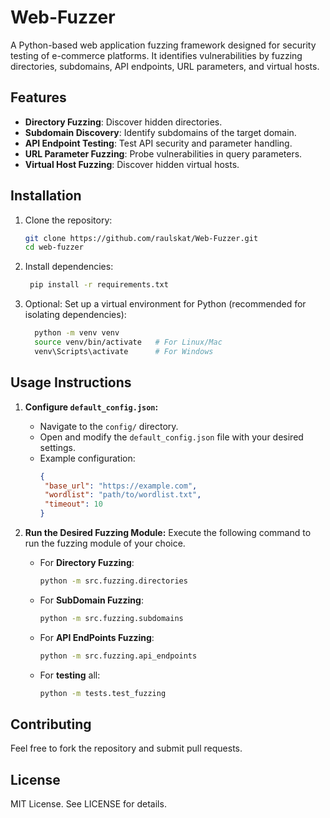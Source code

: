 # Web-Fuzzer

A Python-based web application fuzzing framework designed for security testing of e-commerce platforms. It identifies vulnerabilities by fuzzing directories, subdomains, API endpoints, URL parameters, and virtual hosts.

## Features
- **Directory Fuzzing**: Discover hidden directories.
- **Subdomain Discovery**: Identify subdomains of the target domain.
- **API Endpoint Testing**: Test API security and parameter handling.
- **URL Parameter Fuzzing**: Probe vulnerabilities in query parameters.
- **Virtual Host Fuzzing**: Discover hidden virtual hosts.

## Installation
1. Clone the repository:
   ```bash
   git clone https://github.com/raulskat/Web-Fuzzer.git
   cd web-fuzzer
   ```

2. Install dependencies:
   ```bash
    pip install -r requirements.txt
   ```

3. Optional: Set up a virtual environment for Python (recommended for isolating dependencies):
   ```bash
     python -m venv venv
     source venv/bin/activate   # For Linux/Mac
     venv\Scripts\activate      # For Windows
   ```

## Usage Instructions

1. **Configure `default_config.json`:**
   - Navigate to the `config/` directory.
   - Open and modify the `default_config.json` file with your desired settings.
   - Example configuration:
      ```json
     {
       "base_url": "https://example.com",
       "wordlist": "path/to/wordlist.txt",
       "timeout": 10
     }
      ```

2. **Run the Desired Fuzzing Module:**
   Execute the following command to run the fuzzing module of your choice.

   - For **Directory Fuzzing**:
     ```bash
     python -m src.fuzzing.directories
     ```
   - For **SubDomain Fuzzing**:
     ```bash
     python -m src.fuzzing.subdomains 
     ```
   - For **API EndPoints Fuzzing**:
     ```bash
     python -m src.fuzzing.api_endpoints
     ```
   - For **testing** all:
     ```bash
     python -m tests.test_fuzzing
     ```

## Contributing
Feel free to fork the repository and submit pull requests.

## License
MIT License. See LICENSE for details.